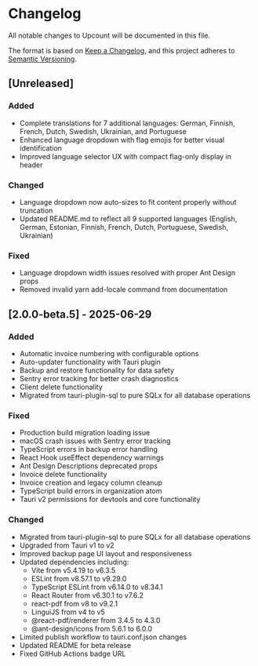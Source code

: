 # Changelog

All notable changes to Upcount will be documented in this file.

The format is based on [Keep a Changelog](https://keepachangelog.com/en/1.0.0/),
and this project adheres to [Semantic Versioning](https://semver.org/spec/v2.0.0.html).

## [Unreleased]

### Added
- Complete translations for 7 additional languages: German, Finnish, French, Dutch, Swedish, Ukrainian, and Portuguese
- Enhanced language dropdown with flag emojis for better visual identification
- Improved language selector UX with compact flag-only display in header

### Changed
- Language dropdown now auto-sizes to fit content properly without truncation
- Updated README.md to reflect all 9 supported languages (English, German, Estonian, Finnish, French, Dutch, Portuguese, Swedish, Ukrainian)

### Fixed
- Language dropdown width issues resolved with proper Ant Design props
- Removed invalid yarn add-locale command from documentation

## [2.0.0-beta.5] - 2025-06-29

### Added
- Automatic invoice numbering with configurable options
- Auto-updater functionality with Tauri plugin
- Backup and restore functionality for data safety
- Sentry error tracking for better crash diagnostics
- Client delete functionality
- Migrated from tauri-plugin-sql to pure SQLx for all database operations

### Fixed
- Production build migration loading issue
- macOS crash issues with Sentry error tracking
- TypeScript errors in backup error handling
- React Hook useEffect dependency warnings
- Ant Design Descriptions deprecated props
- Invoice delete functionality
- Invoice creation and legacy column cleanup
- TypeScript build errors in organization atom
- Tauri v2 permissions for devtools and core functionality

### Changed
- Migrated from tauri-plugin-sql to pure SQLx for all database operations
- Upgraded from Tauri v1 to v2
- Improved backup page UI layout and responsiveness
- Updated dependencies including:
  - Vite from v5.4.19 to v6.3.5
  - ESLint from v8.57.1 to v9.29.0
  - TypeScript ESLint from v6.14.0 to v8.34.1
  - React Router from v6.30.1 to v7.6.2
  - react-pdf from v8 to v9.2.1
  - LinguiJS from v4 to v5
  - @react-pdf/renderer from 3.4.5 to 4.3.0
  - @ant-design/icons from 5.6.1 to 6.0.0
- Limited publish workflow to tauri.conf.json changes
- Updated README for beta release
- Fixed GitHub Actions badge URL
